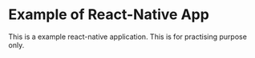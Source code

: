 # Example of React-Native App

This is a example react-native application. This is for practising purpose only.